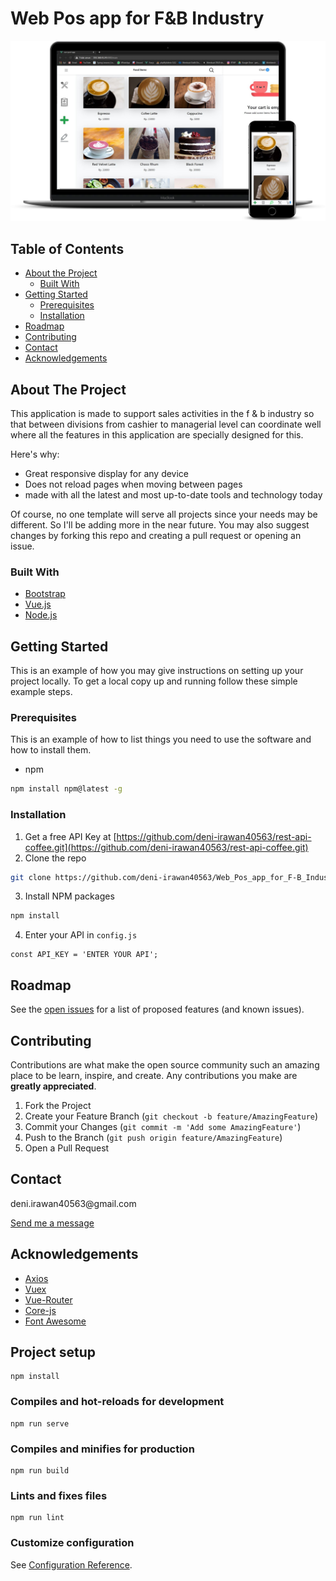 # Web Pos app for F&B Industry

![Image Banner](smartmockups_kekovtvy.png)

## Table of Contents

* [About the Project](#about-the-project)
  * [Built With](#built-with)
* [Getting Started](#getting-started)
  * [Prerequisites](#prerequisites)
  * [Installation](#installation)
* [Roadmap](#roadmap)
* [Contributing](#contributing)
* [Contact](#contact)
* [Acknowledgements](#acknowledgements)

<!-- ABOUT THE PROJECT -->
## About The Project

This application is made to support sales activities in the f & b industry so that between divisions from cashier to managerial level can coordinate well where all the features in this application are specially designed for this.

Here's why:
* Great responsive display for any device
* Does not reload pages when moving between pages
* made with all the latest and most up-to-date tools and technology today

Of course, no one template will serve all projects since your needs may be different. So I'll be adding more in the near future. You may also suggest changes by forking this repo and creating a pull request or opening an issue.

### Built With

* [Bootstrap](https://getbootstrap.com)
* [Vue.js](https://docs.vuejs.id/)
* [Node.js](https://nodejs.org/en/)



<!-- GETTING STARTED -->
## Getting Started

This is an example of how you may give instructions on setting up your project locally.
To get a local copy up and running follow these simple example steps.

### Prerequisites

This is an example of how to list things you need to use the software and how to install them.
* npm
```sh
npm install npm@latest -g
```

### Installation

1. Get a free API Key at [https://github.com/deni-irawan40563/rest-api-coffee.git](https://github.com/deni-irawan40563/rest-api-coffee.git)
2. Clone the repo
```sh
git clone https://github.com/deni-irawan40563/Web_Pos_app_for_F-B_Industry.git
```
3. Install NPM packages
```sh
npm install
```
4. Enter your API in `config.js`
```JS
const API_KEY = 'ENTER YOUR API';
```

<!-- ROADMAP -->
## Roadmap

See the [open issues](https://github.com/deni-irawan40563/Web_Pos_app_for_F-B_Industry/issues) for a list of proposed features (and known issues).



<!-- CONTRIBUTING -->
## Contributing

Contributions are what make the open source community such an amazing place to be learn, inspire, and create. Any contributions you make are **greatly appreciated**.

1. Fork the Project
2. Create your Feature Branch (`git checkout -b feature/AmazingFeature`)
3. Commit your Changes (`git commit -m 'Add some AmazingFeature'`)
4. Push to the Branch (`git push origin feature/AmazingFeature`)
5. Open a Pull Request

<!-- CONTACT -->
## Contact

<div>
<p>deni.irawan40563@gmail.com</p>
<a href = "mailto:deni-irawan40563@gmail.com">Send me a message</a>
</div>


<!-- ACKNOWLEDGEMENTS -->
## Acknowledgements
* [Axios](https://www.npmjs.com/package/axios)
* [Vuex](https://vuex.vuejs.org/)
* [Vue-Router](https://router.vuejs.org/)
* [Core-js](https://www.npmjs.com/package/core-js)
* [Font Awesome](https://fontawesome.com)


## Project setup
```
npm install
```

### Compiles and hot-reloads for development
```
npm run serve
```

### Compiles and minifies for production
```
npm run build
```

### Lints and fixes files
```
npm run lint
```

### Customize configuration
See [Configuration Reference](https://cli.vuejs.org/config/).
